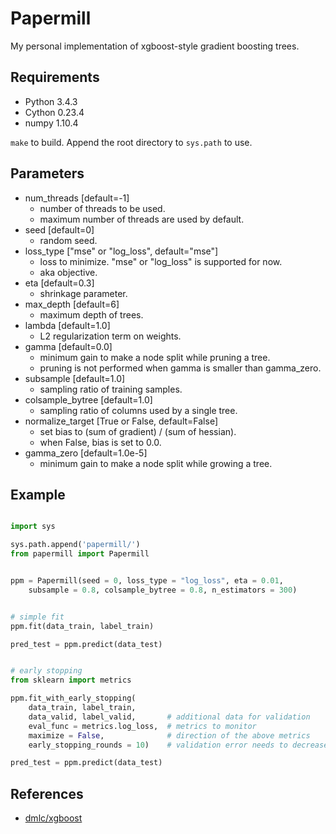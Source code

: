 Papermill
=====

My personal implementation of xgboost-style gradient boosting trees.


Requirements
-----

* Python 3.4.3
* Cython 0.23.4
* numpy 1.10.4

`make` to build. Append the root directory to `sys.path` to use.


Parameters
-----

* num_threads [default=-1]
  - number of threads to be used.
  - maximum number of threads are used by default.
* seed [default=0]
  - random seed.
* loss_type ["mse" or "log_loss", default="mse"]
  - loss to minimize. "mse" or "log_loss" is supported for now.
  - aka objective.
* eta [default=0.3]
  - shrinkage parameter.
* max_depth [default=6]
  - maximum depth of trees.
* lambda [default=1.0]
  - L2 regularization term on weights.
* gamma [default=0.0]
  - minimum gain to make a node split while pruning a tree.
  - pruning is not performed when gamma is smaller than gamma_zero.
* subsample [default=1.0]
  - sampling ratio of training samples.
* colsample_bytree [default=1.0]
  - sampling ratio of columns used by a single tree.
* normalize_target [True or False, default=False]
  - set bias to (sum of gradient) / (sum of hessian).
  - when False, bias is set to 0.0.
* gamma_zero [default=1.0e-5]
  - minimum gain to make a node split while growing a tree.


Example
-----

```py

import sys

sys.path.append('papermill/')
from papermill import Papermill


ppm = Papermill(seed = 0, loss_type = "log_loss", eta = 0.01,
    subsample = 0.8, colsample_bytree = 0.8, n_estimators = 300)


# simple fit
ppm.fit(data_train, label_train)

pred_test = ppm.predict(data_test)


# early stopping
from sklearn import metrics

ppm.fit_with_early_stopping(
    data_train, label_train,
    data_valid, label_valid,       # additional data for validation
    eval_func = metrics.log_loss,  # metrics to monitor
    maximize = False,              # direction of the above metrics
    early_stopping_rounds = 10)    # validation error needs to decrease at every 10 rounds

pred_test = ppm.predict(data_test)
```


References
-----

* [dmlc/xgboost](https://github.com/dmlc/xgboost)
